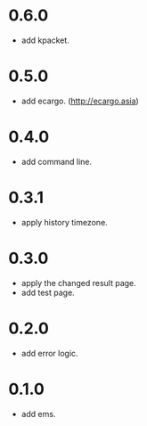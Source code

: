 # 0.6.0
* add kpacket.

# 0.5.0
* add ecargo. (http://ecargo.asia)

# 0.4.0
* add command line.

# 0.3.1
* apply history timezone.

# 0.3.0
* apply the changed result page.
* add test page.

# 0.2.0
* add error logic.

# 0.1.0
* add ems.
